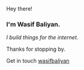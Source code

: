 Hey there!

### I'm Wasif Baliyan.

_I build things for the internet._

Thanks for stopping by.

Get in touch [wasifbaliyan](https://wasifbaliyan.github.io)
